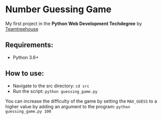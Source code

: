 # Number Guessing Game

My first project in the **Python Web Development Techdegree** by [Teamtreehouse](https://join.teamtreehouse.com/techdegree/)

## Requirements:

+ Python 3.6+

## How to use:

+ Navigate to the src directory: ```cd src```
+ Run the script: ```python guessing_game.py```

You can increase the difficulty of the game by setting the ```MAX_GUESS``` to a higher value by adding an argument to the program: ```python guessing_game.py 100```
